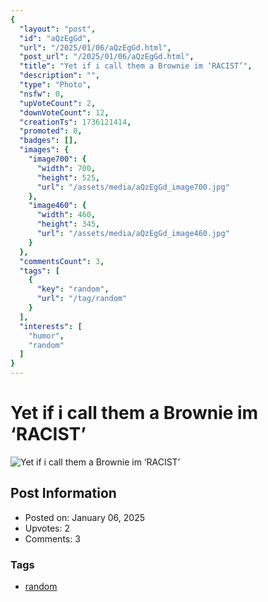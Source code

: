 ```yaml
---
{
  "layout": "post",
  "id": "aQzEgGd",
  "url": "/2025/01/06/aQzEgGd.html",
  "post_url": "/2025/01/06/aQzEgGd.html",
  "title": "Yet if i call them a Brownie im ‘RACIST’",
  "description": "",
  "type": "Photo",
  "nsfw": 0,
  "upVoteCount": 2,
  "downVoteCount": 12,
  "creationTs": 1736121414,
  "promoted": 0,
  "badges": [],
  "images": {
    "image700": {
      "width": 700,
      "height": 525,
      "url": "/assets/media/aQzEgGd_image700.jpg"
    },
    "image460": {
      "width": 460,
      "height": 345,
      "url": "/assets/media/aQzEgGd_image460.jpg"
    }
  },
  "commentsCount": 3,
  "tags": [
    {
      "key": "random",
      "url": "/tag/random"
    }
  ],
  "interests": [
    "humor",
    "random"
  ]
}
---
```


# Yet if i call them a Brownie im ‘RACIST’

![Yet if i call them a Brownie im ‘RACIST’](/assets/media/aQzEgGd_image700.jpg)

## Post Information

- Posted on: January 06, 2025
- Upvotes: 2
- Comments: 3

### Tags

- [random](/tag/random)
